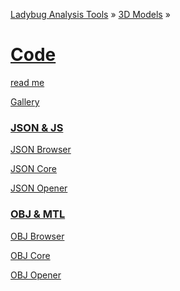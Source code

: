 ﻿[Ladybug Analysis Tools]( ../../index.html  ) &raquo; [3D Models]( ../index.html ) &raquo;

[Code]( index.html )
===


[read me]( index.html#readme.md )


[Gallery]( ./gallery/index.html )


### [JSON & JS]( ./json/index.html )

[JSON Browser]( ./json/browser/index.html )

[JSON Core]( ./json/core/index.html )

[JSON Opener]( ./json/opener/index.html )


### [OBJ & MTL]( obj/index.html )

[OBJ Browser]( ./obj/browser/index.html )

[OBJ Core]( ./obj/core/index.html )

[OBJ Opener]( ./obj/opener/index.html )
